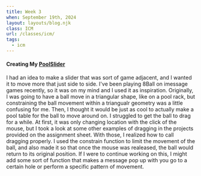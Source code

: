 ```yaml
---
title: Week 3
when: September 19th, 2024
layout: layouts/blog.njk
class: ICM
url: /classes/icm/
tags:
  - icm
---
```


#### Creating My [PoolSlider](https://editor.p5js.org/oliviaemlee/sketches/OmTgEU4u5)

I had an idea to make a slider that was sort of game adjacent, and I wanted it to move more that just side to side. I've been playing 8Ball on imessage games
recently, so it was on my mind and I used it as inspiration. Originally,
I was going to have a ball move in a triangular shape, like on a pool rack, but constraining the ball movement within a triangualr geometry was a little confusing
for me. Then, I thought it would be just as cool to actually make a pool table for the ball to move around on. I struggled to get the ball
to drag for a while. At first, it was only changing location with the click of the mouse, but I took a look at some other examples of dragging
in the projects provided on the assignment sheet. With those, I realized how to call dragging properly. I used the constrain function to limit the 
movement of the ball, and also made it so that once the mouse was realeased, the ball would return to its original position. If I were to continue working on this,
I might add some sort of function that makes a message pop up with you go to a certain hole or perform a specific pattern of movement. 

